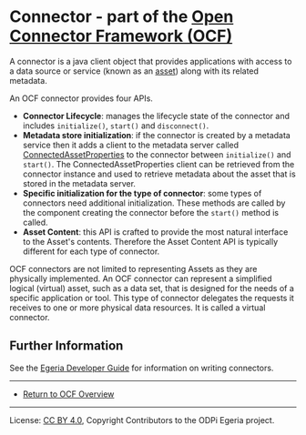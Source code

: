 <!-- SPDX-License-Identifier: CC-BY-4.0 -->
<!-- Copyright Contributors to the ODPi Egeria project. -->

# Connector - part of the [Open Connector Framework (OCF)](../..)

A connector is a java client object that provides applications with access to a data source or service
(known as an [asset](../../../../../open-metadata-implementation/access-services/docs/concepts/assets/README.md))
along with its related metadata.

An OCF connector provides four APIs.

* **Connector Lifecycle**: manages the lifecycle state of the connector and includes `initialize()`, `start()` and
  `disconnect()`.
* **Metadata store initialization**: if the connector is created by a metadata service then it adds a client to
  the metadata server called [ConnectedAssetProperties](connected-asset-properties.md) to the connector
  between `initialize()` and `start()`.  The ConnectedAssetProperties client can be retrieved from the
  connector instance and used to retrieve metadata about the asset that is stored in the metadata server.
* **Specific initialization for the type of connector**: some types of connectors need additional initialization.
  These methods are called by the component creating the connector before the `start()` method is called.
* **Asset Content**: this API is crafted to provide the most natural interface to the Asset's contents. 
  Therefore the Asset Content API is typically different for each type of connector.

OCF connectors are not limited to representing Assets as they are physically implemented.
An OCF connector can represent a simplified logical (virtual) asset, such as a data set, that is designed for the needs
of a specific application or tool.
This type of connector delegates the requests it receives to one or more physical data resources.
It is called a virtual connector.

## Further Information

See the [Egeria Developer Guide](https://egeria-project.org/guides/developer/overview)
for information on writing connectors.


----
* [Return to OCF Overview](../..)

----
License: [CC BY 4.0](https://creativecommons.org/licenses/by/4.0/),
Copyright Contributors to the ODPi Egeria project.



